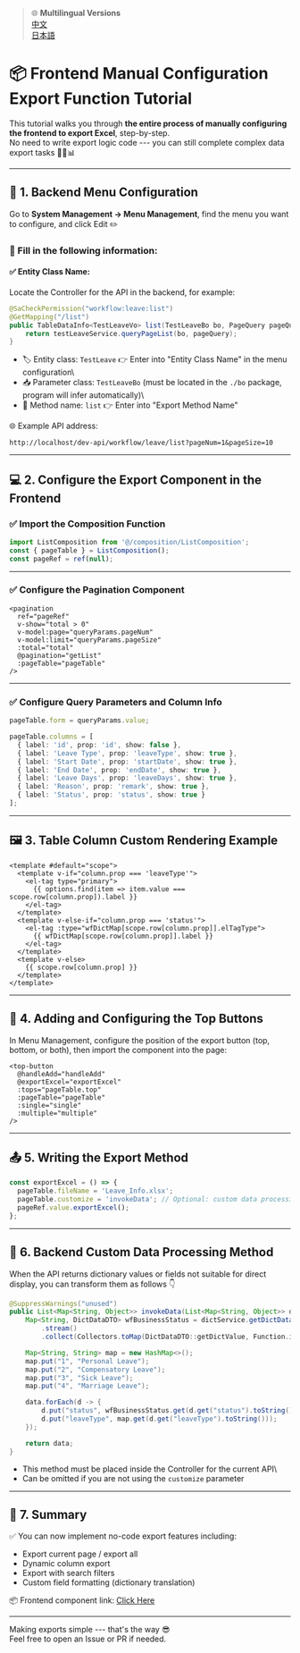 > 🌐 **Multilingual Versions**  
>  [中文](../README.md)  
>  [日本語](export_tutorial_jp.md)

# 📦 Frontend Manual Configuration Export Function Tutorial

This tutorial walks you through **the entire process of manually
configuring the frontend to export Excel**, step-by-step.\
No need to write export logic code --- you can still complete complex
data export tasks 🧙‍♂️📊

------------------------------------------------------------------------

## 🔧 1. Backend Menu Configuration

Go to **System Management → Menu Management**, find the menu you want to
configure, and click Edit ✏️

### 📌 Fill in the following information:

#### ✅ Entity Class Name:

Locate the Controller for the API in the backend, for example:

``` java
@SaCheckPermission("workflow:leave:list")
@GetMapping("/list")
public TableDataInfo<TestLeaveVo> list(TestLeaveBo bo, PageQuery pageQuery) {
    return testLeaveService.queryPageList(bo, pageQuery);
}
```

-   🏷️ Entity class: `TestLeave` 👉 Enter into "Entity Class Name" in
    the menu configuration\
-   📥 Parameter class: `TestLeaveBo` (must be located in the `./bo`
    package, program will infer automatically)\
-   🔁 Method name: `list` 👉 Enter into "Export Method Name"

🌐 Example API address:

    http://localhost/dev-api/workflow/leave/list?pageNum=1&pageSize=10

------------------------------------------------------------------------

## 💻 2. Configure the Export Component in the Frontend

### ✅ Import the Composition Function

``` ts
import ListComposition from '@/composition/ListComposition';
const { pageTable } = ListComposition();
const pageRef = ref(null);
```

------------------------------------------------------------------------

### ✅ Configure the Pagination Component

``` vue
<pagination
  ref="pageRef"
  v-show="total > 0"
  v-model:page="queryParams.pageNum"
  v-model:limit="queryParams.pageSize"
  :total="total"
  @pagination="getList"
  :pageTable="pageTable"
/>
```

------------------------------------------------------------------------

### ✅ Configure Query Parameters and Column Info

``` ts
pageTable.form = queryParams.value;

pageTable.columns = [
  { label: 'id', prop: 'id', show: false },
  { label: 'Leave Type', prop: 'leaveType', show: true },
  { label: 'Start Date', prop: 'startDate', show: true },
  { label: 'End Date', prop: 'endDate', show: true },
  { label: 'Leave Days', prop: 'leaveDays', show: true },
  { label: 'Reason', prop: 'remark', show: true },
  { label: 'Status', prop: 'status', show: true }
];
```

------------------------------------------------------------------------

## 🖼️ 3. Table Column Custom Rendering Example

``` vue
<template #default="scope">
  <template v-if="column.prop === 'leaveType'">
    <el-tag type="primary">
      {{ options.find(item => item.value === scope.row[column.prop]).label }}
    </el-tag>
  </template>
  <template v-else-if="column.prop === 'status'">
    <el-tag :type="wfDictMap[scope.row[column.prop]].elTagType">
      {{ wfDictMap[scope.row[column.prop]].label }}
    </el-tag>
  </template>
  <template v-else>
    {{ scope.row[column.prop] }}
  </template>
</template>
```

------------------------------------------------------------------------

## 🔘 4. Adding and Configuring the Top Buttons

In Menu Management, configure the position of the export button (top,
bottom, or both), then import the component into the page:

``` vue
<top-button
  @handleAdd="handleAdd"
  @exportExcel="exportExcel"
  :tops="pageTable.top"
  :pageTable="pageTable"
  :single="single"
  :multiple="multiple"
/>
```

------------------------------------------------------------------------

## 📤 5. Writing the Export Method

``` ts
const exportExcel = () => {
  pageTable.fileName = 'Leave_Info.xlsx';
  pageTable.customize = 'invokeData'; // Optional: custom data processing method
  pageRef.value.exportExcel();
};
```

------------------------------------------------------------------------

## 🧠 6. Backend Custom Data Processing Method

When the API returns dictionary values or fields not suitable for direct
display, you can transform them as follows 👇

``` java
@SuppressWarnings("unused")
public List<Map<String, Object>> invokeData(List<Map<String, Object>> data) {
    Map<String, DictDataDTO> wfBusinessStatus = dictService.getDictData("wf_business_status")
        .stream()
        .collect(Collectors.toMap(DictDataDTO::getDictValue, Function.identity()));

    Map<String, String> map = new HashMap<>();
    map.put("1", "Personal Leave");
    map.put("2", "Compensatory Leave");
    map.put("3", "Sick Leave");
    map.put("4", "Marriage Leave");

    data.forEach(d -> {
        d.put("status", wfBusinessStatus.get(d.get("status").toString()).getDictLabel());
        d.put("leaveType", map.get(d.get("leaveType").toString()));
    });

    return data;
}
```

-   This method must be placed inside the Controller for the current
    API\
-   Can be omitted if you are not using the `customize` parameter

------------------------------------------------------------------------

## 📌 7. Summary

✅ You can now implement no-code export features including:

-   Export current page / export all
-   Dynamic column export
-   Export with search filters
-   Custom field formatting (dictionary translation)

📦 Frontend component link: [Click
Here](https://github.com/MG-amazing/plus-ui-excel)

------------------------------------------------------------------------

Making exports simple --- that's the way 😎\
Feel free to open an Issue or PR if needed.
